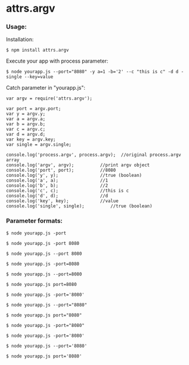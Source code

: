 attrs.argv
===

### Usage:

Installation:

	$ npm install attrs.argv

Execute your app with process parameter:

	$ node yourapp.js --port="8080" -y a=1 -b='2' --c "this is c" -d d -single --key=value

Catch parameter in "yourapp.js":

	var argv = require('attrs.argv');

	var port = argv.port;
	var y = argv.y;
	var a = argv.a;
	var b = argv.b;
	var c = argv.c;
	var d = argv.d;
	var key = argv.key;
	var single = argv.single;

	console.log('process.argv', process.argv);	//original process.argv array
	console.log('argv', argv);			//print argv object
	console.log('port', port);			//8080
	console.log('y', y);				//true (boolean)
	console.log('a', a);				//1
	console.log('b', b);				//2
	console.log('c', c);				//this is c
	console.log('d', d);				//d
	console.log('key', key);			//value
	console.log('single', single);			//true (boolean)



### Parameter formats:
	$ node yourapp.js -port

	$ node yourapp.js -port 8080
 
	$ node yourapp.js --port 8080
 
	$ node yourapp.js -port=8080
 
	$ node yourapp.js --port=8080
 
	$ node yourapp.js port=8080
 
	$ node yourapp.js -port='8080'
 
	$ node yourapp.js --port="8080"
 
	$ node yourapp.js port="8080"
 
	$ node yourapp.js -port="8080"
 
	$ node yourapp.js -port='8080'
 
	$ node yourapp.js --port='8080'
 
	$ node yourapp.js port='8080'

